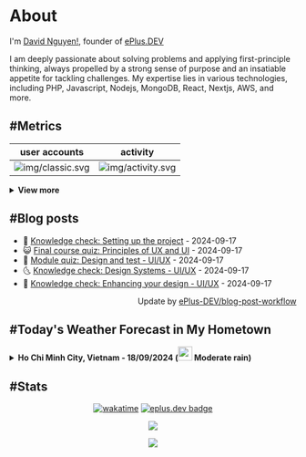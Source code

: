 # About

I'm [David Nguyen!](https://github.com/hoangsvit), founder of [ePlus.DEV](https://eplus.dev)

I am deeply passionate about solving problems and applying first-principle thinking, always propelled by a strong sense
of purpose and an insatiable appetite for tackling challenges. My expertise lies in various technologies, including PHP,
Javascript, Nodejs, MongoDB, React, Nextjs, AWS, and more.

## #Metrics

| user accounts | activity |
| ------------- | ------------- |
| ![img/classic.svg](https://metrics.eplus.dev//img/classic.svg) | ![img/activity.svg](https://metrics.eplus.dev//img/activity.svg) |

<details>
  <summary><b>View more</b></summary>

  | wakatime | languages |
  | ------------- | ------------- |
  | ![img/wakatime.svg](https://metrics.eplus.dev//img/wakatime.svg) | ![img/languages.svg](https://metrics.eplus.dev//img/languages.svg) |

  | achievements | followers |
  | ------------- | ------------- |
  | ![img/achievements.compact.svg](https://metrics.eplus.dev/img/achievements.compact.svg) | ![img/people.followers.svg](https://metrics.eplus.dev//img/people.followers.svg) |
</details>

## #Blog posts
- 🧰 [Knowledge check: Setting up the project](https://eplus.dev/knowledge-check-setting-up-the-project) - 2024-09-17 
- 😺 [Final course quiz: Principles of UX and UI](https://eplus.dev/final-course-quiz-principles-of-ux-and-ui) - 2024-09-17 
- 🗽 [Module quiz: Design and test - UI/UX](https://eplus.dev/module-quiz-design-and-test-uiux-1) - 2024-09-17 
- 🌜 [Knowledge check: Design Systems - UI/UX](https://eplus.dev/knowledge-check-design-systems-uiux) - 2024-09-17 
- 📝 [Knowledge check: Enhancing your design - UI/UX](https://eplus.dev/knowledge-check-enhancing-your-design-uiux) - 2024-09-17 

<div align="right">
  Update by <a target="_blank"
    href="https://github.com/ePlus-DEV/blog-post-workflow">ePlus-DEV/blog-post-workflow</a>
</div>

## #Today's Weather Forecast in My Hometown



<details>
  <summary><b>Ho Chi Minh City, Vietnam - 18/09/2024 (<img src="https://cdn.weatherapi.com/weather/64x64/day/302.png" width="25" /> Moderate rain)</b></summary>


<table>
    <tr>
        <th>Hour</th>
        <td>00:00</td><td>01:00</td><td>02:00</td><td>03:00</td><td>04:00</td><td>05:00</td><td>06:00</td><td>07:00</td><td>08:00</td><td>09:00</td><td>10:00</td><td>11:00</td><td>12:00</td><td>13:00</td><td>14:00</td><td>15:00</td><td>16:00</td><td>17:00</td><td>18:00</td><td>19:00</td><td>20:00</td><td>21:00</td><td>22:00</td><td>23:00</td>
    </tr>
    <tr>
        <th>Weather</th>
        <td><img src="https://cdn.weatherapi.com/weather/64x64/night/143.png"></img></td><td><img src="https://cdn.weatherapi.com/weather/64x64/night/143.png"></img></td><td><img src="https://cdn.weatherapi.com/weather/64x64/night/143.png"></img></td><td><img src="https://cdn.weatherapi.com/weather/64x64/night/119.png"></img></td><td><img src="https://cdn.weatherapi.com/weather/64x64/night/116.png"></img></td><td><img src="https://cdn.weatherapi.com/weather/64x64/night/116.png"></img></td><td><img src="https://cdn.weatherapi.com/weather/64x64/day/353.png"></img></td><td><img src="https://cdn.weatherapi.com/weather/64x64/day/263.png"></img></td><td><img src="https://cdn.weatherapi.com/weather/64x64/day/353.png"></img></td><td><img src="https://cdn.weatherapi.com/weather/64x64/day/296.png"></img></td><td><img src="https://cdn.weatherapi.com/weather/64x64/day/353.png"></img></td><td><img src="https://cdn.weatherapi.com/weather/64x64/day/296.png"></img></td><td><img src="https://cdn.weatherapi.com/weather/64x64/day/353.png"></img></td><td><img src="https://cdn.weatherapi.com/weather/64x64/day/296.png"></img></td><td><img src="https://cdn.weatherapi.com/weather/64x64/day/353.png"></img></td><td><img src="https://cdn.weatherapi.com/weather/64x64/day/296.png"></img></td><td><img src="https://cdn.weatherapi.com/weather/64x64/day/353.png"></img></td><td><img src="https://cdn.weatherapi.com/weather/64x64/day/266.png"></img></td><td><img src="https://cdn.weatherapi.com/weather/64x64/night/353.png"></img></td><td><img src="https://cdn.weatherapi.com/weather/64x64/night/176.png"></img></td><td><img src="https://cdn.weatherapi.com/weather/64x64/night/176.png"></img></td><td><img src="https://cdn.weatherapi.com/weather/64x64/night/176.png"></img></td><td><img src="https://cdn.weatherapi.com/weather/64x64/night/176.png"></img></td><td><img src="https://cdn.weatherapi.com/weather/64x64/night/266.png"></img></td>
    </tr>
    <tr>
        <th>Condition</th>
        <td width="200px">Mist</td><td width="200px">Mist</td><td width="200px">Mist</td><td width="200px">Cloudy </td><td width="200px">Partly cloudy</td><td width="200px">Partly Cloudy </td><td width="200px">Light rain shower</td><td width="200px">Patchy light drizzle</td><td width="200px">Light rain shower</td><td width="200px">Light rain</td><td width="200px">Light rain shower</td><td width="200px">Light rain</td><td width="200px">Light rain shower</td><td width="200px">Light rain</td><td width="200px">Light rain shower</td><td width="200px">Light rain</td><td width="200px">Light rain shower</td><td width="200px">Light drizzle</td><td width="200px">Light rain shower</td><td width="200px">Patchy rain nearby</td><td width="200px">Patchy rain nearby</td><td width="200px">Patchy rain nearby</td><td width="200px">Patchy rain nearby</td><td width="200px">Light drizzle</td>
    </tr>
    <tr>
        <th>Temperature</th>
        <td>24.3 °C</td><td>24.1 °C</td><td>24.3 °C</td><td>24.4 °C</td><td>26.2 °C</td><td>24.5 °C</td><td>24.4 °C</td><td>25.4 °C</td><td>26.6 °C</td><td>27.4 °C</td><td>27.7 °C</td><td>26.9 °C</td><td>26.3 °C</td><td>27.3 °C</td><td>27.2 °C</td><td>26.7 °C</td><td>26.3 °C</td><td>25.5 °C</td><td>25.3 °C</td><td>24.9 °C</td><td>24.9 °C</td><td>24.9 °C</td><td>24.7 °C</td><td>24.6 °C</td>
    </tr>
    <tr>
        <th>Wind</th>
        <td>7.6 kph</td><td>6.5 kph</td><td>5 kph</td><td>4.3 kph</td><td>4 kph</td><td>5.4 kph</td><td>6.8 kph</td><td>8.6 kph</td><td>13.3 kph</td><td>18.4 kph</td><td>20.2 kph</td><td>18.4 kph</td><td>17.3 kph</td><td>19.1 kph</td><td>18.4 kph</td><td>16.9 kph</td><td>16.6 kph</td><td>14 kph</td><td>12.2 kph</td><td>10.4 kph</td><td>13.7 kph</td><td>15.1 kph</td><td>14 kph</td><td>14 kph</td>
    </tr>
</table>


<div align="right">
  Updated at: 2024-09-17T21:47:06Z - by <a target="_blank"
    href="https://github.com/ePlus-DEV/weather-forecast">ePlus-DEV/weather-forecast</a>
</div>
</details>


## #Stats
<div align="center">

[![wakatime](https://wakatime.com/badge/user/e0aaeeb0-6b00-4a68-93a3-146329e5281e.svg)](https://wakatime.com/@e0aaeeb0-6b00-4a68-93a3-146329e5281e) [![eplus.dev badge](https://user-badge.eplus.dev/vietnam/hoangsvit.svg)](https://user-badge.eplus.dev/vietnam/hoangsvit)

![](https://komarev.com/ghpvc/?username=hoangsvit&style=for-the-badge)

[![](https://s11.flagcounter.com/count/1xO8/bg_FFFFFF/txt_000000/border_CCCCCC/columns_2/maxflags_10/viewers_3/labels_1/pageviews_1/flags_1/percent_0/)](https://s11.flagcounter.com/more/1xO8/)
</div>
